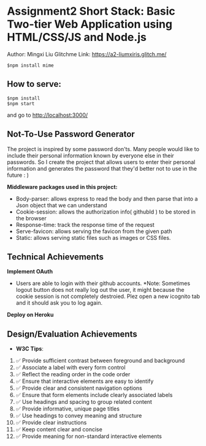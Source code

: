 # Assignment2  Short Stack: Basic Two-tier Web Application using HTML/CSS/JS and Node.js 

Author: Mingxi Liu
Glitchme Link: https://a2-liumxiris.glitch.me/

```
$npm install mime
```
## How to serve:
```
$npm install
$npm start
```
and go to <http://localhost:3000/>

## Not-To-Use Password Generator
The project is inspired by some password don'ts. Many people would like to include their personal information known by everyone else in their passwords. So I create the project that allows users to enter their personal information and generates the password that they'd better not to use in the future : )

**Middleware packages used in this project:**
- Body-parser: allows express to read the body and then parse that into a Json object that we can understand
- Cookie-session: allows the authorization info( githubId ) to be stored in the browser
- Response-time: track the response time of the request
- Serve-favicon: allows serving the favicon from the given path
- Static: allows serving static files such as images or CSS files. 

## Technical Achievements
**Implement OAuth**
- Users are able to login with their github accounts.
*Note: Sometimes logout button does not really log out the user, it might because the cookie session is not completely destroied. Plez open a new icognito tab and it should ask you to log again. 

**Deploy on Heroku**


## Design/Evaluation Achievements
- **W3C Tips**:
 1. :white_check_mark: Provide sufficient contrast between foreground and background
 2. :white_check_mark: Associate a label with every form control
 3. :white_check_mark: Reflect the reading order in the code order
 4. :white_check_mark: Ensure that interactive elements are easy to identify
 5. :white_check_mark: Provide clear and consistent navigation options
 6. :white_check_mark: Ensure that form elements include clearly associated labels
 7. :white_check_mark: Use headings and spacing to group related content
 8. :white_check_mark: Provide informative, unique page titles
 9. :white_check_mark: Use headings to convey meaning and structure
 10. :white_check_mark: Provide clear instructions
 11. :white_check_mark: Keep content clear and concise
 12. :white_check_mark: Provide meaning for non-standard interactive elements